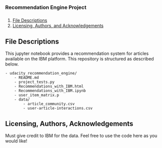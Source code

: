 ##
### Recommendation Engine Project
###

1. [File Descriptions](#files)
2. [Licensing, Authors, and Acknowledgements](#licensing)

## File Descriptions

This jupyter notebook provides a recommendation system for articles available on the IBM platform. This repository is structured as described below. 

	- udacity_recommendation_engine/
		- README.md
        - project_tests.py
        - Recommendations_with_IBM.html
        - Recommendations_with_IBM.ipynb
        - user_item_matrix.p
		- data/
			- article_community.csv
			- user-article-interactions.csv
 
## Licensing, Authors, Acknowledgements

Must give credit to IBM for the data. Feel free to use the code here as you would like!